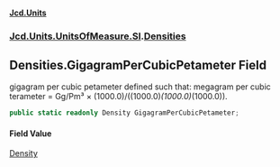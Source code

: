 #### [Jcd.Units](index 'index')
### [Jcd.Units.UnitsOfMeasure.SI](Jcd.Units.UnitsOfMeasure.SI 'Jcd.Units.UnitsOfMeasure.SI').[Densities](Densities 'Jcd.Units.UnitsOfMeasure.SI.Densities')

## Densities.GigagramPerCubicPetameter Field

gigagram per cubic petameter defined such that: megagram per cubic terameter = Gg/Pm³ ×
(1000.0)/((1000.0)*(1000.0)*(1000.0)).

```csharp
public static readonly Density GigagramPerCubicPetameter;
```

#### Field Value
[Density](Density 'Jcd.Units.UnitTypes.Density')